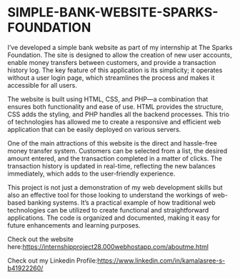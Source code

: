 # SIMPLE-BANK-WEBSITE-SPARKS-FOUNDATION
I’ve developed a simple bank website as part of my internship at The Sparks Foundation. The site is designed to allow the creation of new user accounts, enable money transfers between customers, and provide a transaction history log. The key feature of this application is its simplicity; it operates without a user login page, which streamlines the process and makes it accessible for all users.

The website is built using HTML, CSS, and PHP—a combination that ensures both functionality and ease of use. HTML provides the structure, CSS adds the styling, and PHP handles all the backend processes. This trio of technologies has allowed me to create a responsive and efficient web application that can be easily deployed on various servers.

One of the main attractions of this website is the direct and hassle-free money transfer system. Customers can be selected from a list, the desired amount entered, and the transaction completed in a matter of clicks. The transaction history is updated in real-time, reflecting the new balances immediately, which adds to the user-friendly experience.

This project is not just a demonstration of my web development skills but also an effective tool for those looking to understand the workings of web-based banking systems. It’s a practical example of how traditional web technologies can be utilized to create functional and straightforward applications. The code is organized and documented, making it easy for future enhancements and learning purposes.


Check out the website here:https://internshipproject28.000webhostapp.com/aboutme.html


Check out my Linkedin Profile:https://www.linkedin.com/in/kamalasree-s-b41922260/
